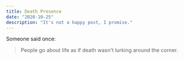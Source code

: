 ```yaml
---
title: Death Presence
date: "2020-10-25"
description: "It's not a happy post, I promise."
---
```


Someone said once:

> People go about life as if death wasn't lurking around the corner.


